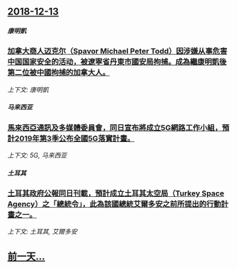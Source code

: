 ## [2018-12-13](/news/2018/12/13/index.md)

##### 康明凱
### [加拿大商人迈克尔（Spavor Michael Peter Todd）因涉嫌从事危害中国国家安全的活动，被遼寧省丹東市國安局拘捕。成為繼康明凱後第二位被中國拘捕的加拿大人。](/news/2018/12/13/加拿大商人迈克尔-Spavor-Michael-Peter-Todd-因涉嫌从事危害中国国家安全的活动-被遼寧省丹東市國.md)
_上下文: 康明凱_

##### 马来西亚
### [馬來西亞通訊及多媒體委員會，同日宣布將成立5G網路工作小組，預計2019年第3季公布全國5G落實計畫。 ](/news/2018/12/13/馬來西亞通訊及多媒體委員會-同日宣布將成立5G網路工作小組-預計2019年第3季公布全國5G落實計畫.md)
_上下文: 5G, 马来西亚_

##### 土耳其
### [土耳其政府公報同日刊載，預計成立土耳其太空局（Turkey Space Agency）之「總統令」，此為該國總統艾爾多安之前所提出的行動計畫之一。](/news/2018/12/13/土耳其政府公報同日刊載-預計成立土耳其太空局-Turkey-Space-Agency-之-總統令-此為該國總統艾爾多安.md)
_上下文: 土耳其, 艾爾多安_

## [前一天...](/news/2018/12/11/index.md)

